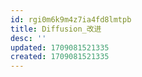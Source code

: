 ```yaml
---
id: rgi0m6k9m4z7ia4fd8lmtpb
title: Diffusion_改进
desc: ''
updated: 1709081521335
created: 1709081521335
---
```

